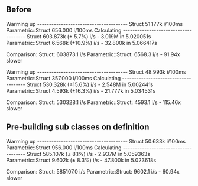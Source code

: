 ## Before

Warming up --------------------------------------
              Struct    51.177k i/100ms
  Parametric::Struct   656.000  i/100ms
Calculating -------------------------------------
              Struct    603.873k (± 5.7%) i/s -      3.019M in   5.020051s
  Parametric::Struct      6.568k (±10.9%) i/s -     32.800k in   5.066417s

Comparison:
              Struct:   603873.1 i/s
  Parametric::Struct:     6568.3 i/s - 91.94x  slower

Warming up --------------------------------------
              Struct    48.993k i/100ms
  Parametric::Struct   357.000  i/100ms
Calculating -------------------------------------
              Struct    530.328k (±15.6%) i/s -      2.548M in   5.002441s
  Parametric::Struct      4.593k (±16.3%) i/s -     21.777k in   5.034531s

Comparison:
              Struct:   530328.1 i/s
  Parametric::Struct:     4593.1 i/s - 115.46x  slower

## Pre-building sub classes on definition

Warming up --------------------------------------
              Struct    50.633k i/100ms
  Parametric::Struct   956.000  i/100ms
Calculating -------------------------------------
              Struct    585.107k (± 8.1%) i/s -      2.937M in   5.059363s
  Parametric::Struct      9.602k (± 8.3%) i/s -     47.800k in   5.023618s

Comparison:
              Struct:   585107.0 i/s
  Parametric::Struct:     9602.1 i/s - 60.94x  slower
